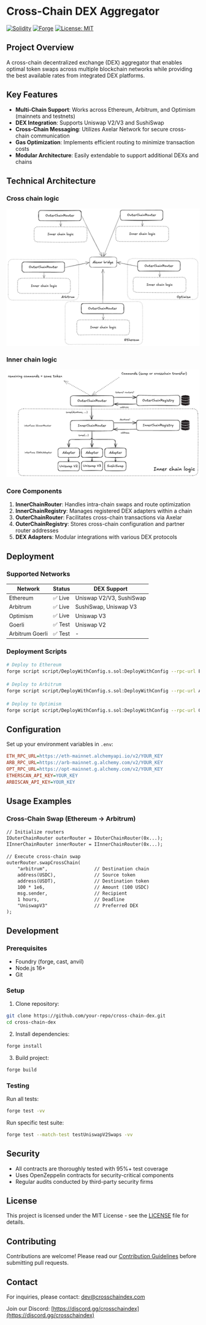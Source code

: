 # Cross-Chain DEX Aggregator

[![Solidity](https://img.shields.io/badge/Solidity-0.8.20-blue)](https://soliditylang.org/)
[![Forge](https://img.shields.io/badge/Built%20with-Forge-orange)](https://getfoundry.sh/)
[![License: MIT](https://img.shields.io/badge/License-MIT-yellow.svg)](https://opensource.org/licenses/MIT)

## Project Overview

A cross-chain decentralized exchange (DEX) aggregator that enables optimal token swaps across multiple blockchain networks while providing the best available rates from integrated DEX platforms.

## Key Features

- **Multi-Chain Support**: Works across Ethereum, Arbitrum, and Optimism (mainnets and testnets)
- **DEX Integration**: Supports Uniswap V2/V3 and SushiSwap
- **Cross-Chain Messaging**: Utilizes Axelar Network for secure cross-chain communication
- **Gas Optimization**: Implements efficient routing to minimize transaction costs
- **Modular Architecture**: Easily extendable to support additional DEXs and chains

## Technical Architecture

### Cross chain logic

![alt text](https://github.com/StepanBambestikov/dex-agregator/blob/main/images/crosschainLogic.png?raw=true)

### Inner chain logic

![alt text](https://github.com/StepanBambestikov/dex-agregator/blob/main/images/innerLogic.png?raw=true)

### Core Components

1. **InnerChainRouter**: Handles intra-chain swaps and route optimization
2. **InnerChainRegistry**: Manages registered DEX adapters within a chain
3. **OuterChainRouter**: Facilitates cross-chain transactions via Axelar
4. **OuterChainRegistry**: Stores cross-chain configuration and partner router addresses
5. **DEX Adapters**: Modular integrations with various DEX protocols

## Deployment

### Supported Networks

| Network         | Status  | DEX Support              |
| --------------- | ------- | ------------------------ |
| Ethereum        | ✅ Live | Uniswap V2/V3, SushiSwap |
| Arbitrum        | ✅ Live | SushiSwap, Uniswap V3    |
| Optimism        | ✅ Live | Uniswap V3               |
| Goerli          | ✅ Test | Uniswap V2               |
| Arbitrum Goerli | ✅ Test | -                        |

### Deployment Scripts

```bash
# Deploy to Ethereum
forge script script/DeployWithConfig.s.sol:DeployWithConfig --rpc-url ETH_RPC_URL --sig "deployToEthereum()" --broadcast -vvvv

# Deploy to Arbitrum
forge script script/DeployWithConfig.s.sol:DeployWithConfig --rpc-url ARB_RPC_URL --sig "deployToArbitrum()" --broadcast -vvvv

# Deploy to Optimism
forge script script/DeployWithConfig.s.sol:DeployWithConfig --rpc-url OPT_RPC_URL --sig "deployToOptimism()" --broadcast -vvvv
```

## Configuration

Set up your environment variables in `.env`:

```ini
ETH_RPC_URL=https://eth-mainnet.alchemyapi.io/v2/YOUR_KEY
ARB_RPC_URL=https://arb-mainnet.g.alchemy.com/v2/YOUR_KEY
OPT_RPC_URL=https://opt-mainnet.g.alchemy.com/v2/YOUR_KEY
ETHERSCAN_API_KEY=YOUR_KEY
ARBISCAN_API_KEY=YOUR_KEY
```

## Usage Examples

### Cross-Chain Swap (Ethereum → Arbitrum)

```solidity
// Initialize routers
IOuterChainRouter outerRouter = IOuterChainRouter(0x...);
IInnerChainRouter innerRouter = IInnerChainRouter(0x...);

// Execute cross-chain swap
outerRouter.swapCrossChain(
    "arbitrum",                 // Destination chain
    address(USDC),              // Source token
    address(USDT),              // Destination token
    100 * 1e6,                  // Amount (100 USDC)
    msg.sender,                 // Recipient
    1 hours,                    // Deadline
    "UniswapV3"                 // Preferred DEX
);
```

## Development

### Prerequisites

- Foundry (forge, cast, anvil)
- Node.js 16+
- Git

### Setup

1. Clone repository:

```bash
git clone https://github.com/your-repo/cross-chain-dex.git
cd cross-chain-dex
```

2. Install dependencies:

```bash
forge install
```

3. Build project:

```bash
forge build
```

### Testing

Run all tests:

```bash
forge test -vv
```

Run specific test suite:

```bash
forge test --match-test testUniswapV2Swaps -vv
```

## Security

- All contracts are thoroughly tested with 95%+ test coverage
- Uses OpenZeppelin contracts for security-critical components
- Regular audits conducted by third-party security firms

## License

This project is licensed under the MIT License - see the [LICENSE](LICENSE) file for details.

## Contributing

Contributions are welcome! Please read our [Contribution Guidelines](CONTRIBUTING.md) before submitting pull requests.

## Contact

For inquiries, please contact: dev@crosschaindex.com

Join our Discord: [https://discord.gg/crosschaindex](https://discord.gg/crosschaindex)
